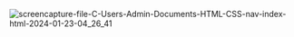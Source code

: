 ![screencapture-file-C-Users-Admin-Documents-HTML-CSS-nav-index-html-2024-01-23-04_26_41](https://github.com/Kathiriyameet/Nav/assets/156814975/5256f5aa-3c7e-4ad1-bc13-a9e3933c0c6b)
